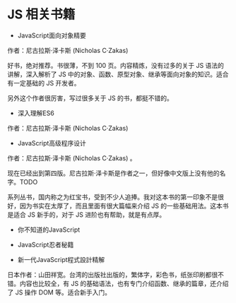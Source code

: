 # JS 相关书籍

- JavaScript面向对象精要

作者：尼古拉斯·泽卡斯 (Nicholas C·Zakas)

好书，绝对推荐。书很薄，不到 100 页。内容精炼，没有过多的关于 JS 语法的讲解，深入解析了 JS 中的对象、函数、原型对象、继承等面向对象的知识。适合有一定基础的 JS 开发者。

另外这个作者很厉害，写过很多关于 JS 的书，都挺不错的。

- 深入理解ES6

作者：尼古拉斯·泽卡斯 (Nicholas C·Zakas)

- JavaScript高级程序设计

作者：尼古拉斯·泽卡斯 (Nicholas C·Zakas) 。

现在已经出到第四版。尼古拉斯·泽卡斯是作者之一，但好像中文版上没有他的名字。TODO

系列丛书，国内称之为红宝书，受到不少人追捧。我对这本书的第一印象不是很好，因为书实在太厚了，而且里面有很大篇幅来介绍 JS 的一些基础用法。这本书是适合 JS 新手的，对于 JS 进阶也有帮助，就是有点厚。

- 你不知道的JavaScript

- JavaScript忍者秘籍

- 新一代JavaScript程式設計精解

日本作者：山田祥宽。台湾的出版社出版的，繁体字，彩色书，纸张印刷都很不错。内容也比较全，有 JS 的基础语法，也有专门介绍函数、继承的篇章，还介绍了 JS 操作 DOM 等。适合新手入门。
